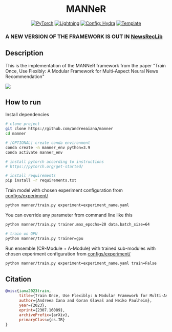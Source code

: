 <div align="center">

# MANNeR

<a href="https://pytorch.org/get-started/locally/"><img alt="PyTorch" src="https://img.shields.io/badge/PyTorch-ee4c2c?logo=pytorch&logoColor=white"></a>
<a href="https://pytorchlightning.ai/"><img alt="Lightning" src="https://img.shields.io/badge/-Lightning-792ee5?logo=pytorchlightning&logoColor=white"></a>
<a href="https://hydra.cc/"><img alt="Config: Hydra" src="https://img.shields.io/badge/Config-Hydra-89b8cd"></a>
<a href="https://github.com/ashleve/lightning-hydra-template"><img alt="Template" src="https://img.shields.io/badge/-Lightning--Hydra--Template-017F2F?style=flat&logo=github&labelColor=gray"></a><br>

</div>

### A NEW VERSION OF THE FRAMEWORK IS OUT IN [NewsRecLib](https://github.com/andreeaiana/newsreclib)

## Description

This is the implementation of the MANNeR framework from the paper "Train Once, Use Flexibly: A Modular Framework for Multi-Aspect Neural News Recommendation"

![](./framework.png)

## How to run

Install dependencies

```bash
# clone project
git clone https://github.com/andreeaiana/manner
cd manner

# [OPTIONAL] create conda environment
conda create -n manner_env python=3.9
conda activate manner_env

# install pytorch according to instructions
# https://pytorch.org/get-started/

# install requirements
pip install -r requirements.txt
```

Train model with chosen experiment configuration from [configs/experiment/](configs/experiment/)

```bash
python manner/train.py experiment=experiment_name.yaml
```

You can override any parameter from command line like this

```bash
python manner/train.py trainer.max_epochs=20 data.batch_size=64

# train on GPU
python manner/train.py trainer=gpu
```

Run ensemble (CR-Module + A-Module) with trained sub-modules with chosen experiment configuration from [configs/experiment/](configs/experiment/)

```bash
python manner/train.py experiment=experiment_name.yaml train=False
```

## Citation

```bibtex
@misc{iana2023train,
      title={Train Once, Use Flexibly: A Modular Framework for Multi-Aspect Neural News Recommendation}, 
      author={Andreea Iana and Goran Glavaš and Heiko Paulheim},
      year={2023},
      eprint={2307.16089},
      archivePrefix={arXiv},
      primaryClass={cs.IR}
}
```
